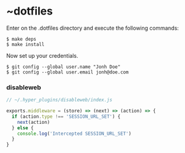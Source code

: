 # ~dotfiles

Enter on the .dotfiles directory and execute the following commands:

```
$ make deps
$ make install
```

Now set up your credentials.

```
$ git config --global user.name "Jonh Doe"
$ git config --global user.email jonh@doe.com
```

### disableweb

```javascript
// ~/.hyper_plugins/disableweb/index.js

exports.middleware = (store) => (next) => (action) => {
  if (action.type !== 'SESSION_URL_SET') {
    next(action)
  } else {
    console.log('Intercepted SESSION_URL_SET')
  }
}
```
